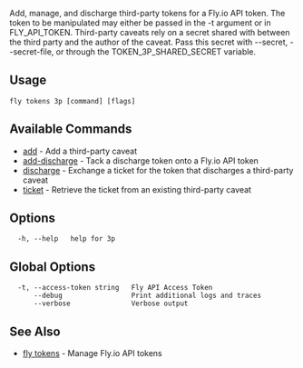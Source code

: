 Add, manage, and discharge third-party tokens for a Fly.io API token.
The token to be manipulated may either be passed in the -t argument or in FLY_API_TOKEN.
Third-party caveats rely on a secret shared with between the third party and the
author of the caveat. Pass this secret with --secret, --secret-file, or through the
TOKEN_3P_SHARED_SECRET variable.


## Usage
~~~
fly tokens 3p [command] [flags]
~~~

## Available Commands
* [add](/docs/flyctl/fly-tokens-3p-add/)	 - Add a third-party caveat
* [add-discharge](/docs/flyctl/fly-tokens-3p-add-discharge/)	 - Tack a discharge token onto a Fly.io API token
* [discharge](/docs/flyctl/fly-tokens-3p-discharge/)	 - Exchange a ticket for the token that discharges a third-party caveat
* [ticket](/docs/flyctl/fly-tokens-3p-ticket/)	 - Retrieve the ticket from an existing third-party caveat

## Options

~~~
  -h, --help   help for 3p
~~~

## Global Options

~~~
  -t, --access-token string   Fly API Access Token
      --debug                 Print additional logs and traces
      --verbose               Verbose output
~~~

## See Also

* [fly tokens](/docs/flyctl/fly-tokens/)	 - Manage Fly.io API tokens

